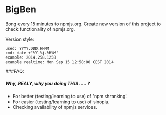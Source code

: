 BigBen
===========

Bong every 15 minutes to npmjs.org.
Create new version of this project to check functionality of npmjs.org.

Version style: 

``` 
used: YYYY.DDD.HHMM
cmd: date +"%Y.%j.%H%M"
example: 2014.258.1258 
example realtime: Mon Sep 15 12:58:00 CEST 2014
```

###FAQ:
##### Why, REALY, why you doing THIS ..... ?
* For better (testing/learning to use) of 'npm shranking'.
* For easier (testing/learning to use) of sinopia. 
* Checking availability of npmjs services.
